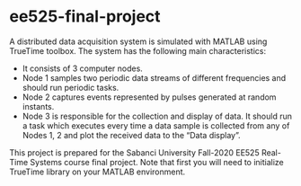# ee525-final-project
A distributed data acquisition system is simulated with MATLAB using TrueTime toolbox.
The system has the following main characteristics:
- It consists of 3 computer nodes.
- Node 1 samples two periodic data streams of different frequencies and should run periodic
tasks.
- Node 2 captures events represented by pulses generated at random instants.
- Node 3 is responsible for the collection and display of data. It should run a task which executes every time a data sample is collected from any of Nodes 1, 2 and plot the received data to the “Data display”.

This project is prepared for the Sabanci University Fall-2020 EE525 Real-Time Systems course final project. Note that first you will need to initialize TrueTime library on your MATLAB environment.
